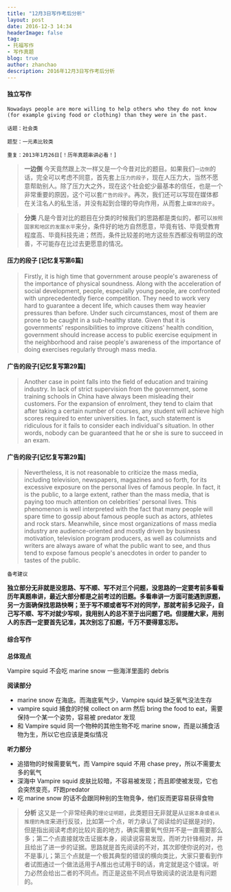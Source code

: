 ```yaml
---
title: "12月3日写作考后分析"
layout: post
date: 2016-12-3 14:34
headerImage: false
tag:
- 托福写作
- 写作真题
blog: true
author: zhanchao
description: 2016年12月3日写作考后分析
---
```


#### 独立写作

```
Nowadays people are more willing to help others who they do not know (for example giving food or clothing) than they were in the past.
```

`话题：社会类`

`题型：一元素比较类`

`重复：2013年1月26日[！历年真题串讲必看！]`

>**一边倒** 今天竟然跟上次一样又是一个今昔对比的题目。如果我们`一边倒`的话，完全可以考虑不同意，首先套上`压力的段子`，现在人压力大，当然不愿意帮助别人。除了压力大之外，现在这个社会蛇少最基本的信任，也是一个非常重要的原因，这个可以套`广告的段子`。再次，我们还可以写现在媒体都在关注名人的私生活，并没有起到合理的导向作用，从而套上`媒体的段子`。

>**分类** 凡是今昔对比的题目在分类的时候我们的思路都是类似的，都可以`按照国家和地区的发展水平`来分，条件好的地方自然愿意，毕竟有钱、毕竟受教育程度高、毕竟科技先进；然而，条件比较差的地方这些东西都没有明显的改善，不可能存在比过去更愿意的情况。


#### 压力的段子 [记忆复写第6篇]

>Firstly, it is high time that government arouse people's awareness of the importance of physical soundness. Along with the acceleration of social development, people, especially young people, are confronted with unprecedentedly fierce competition. They need to work very hard to guarantee a decent life, which causes them way heavier pressures than before. Under such circumstances, most of them are prone to be caught in a sub-healthy state. Given that it is governments' responsibilities to improve citizens' health condition, government should increase access to public exercise equipment in the neighborhood and raise people's awareness of the importance of doing exercises regularly through mass media.


#### 广告的段子[记忆复写第29篇]

>Another case in point falls into the field of education and training industry. In lack of strict supervision from the government, some training schools in China have always been misleading their customers. For the expansion of enrolment, they tend to claim that after taking a certain number of courses, any student will achieve high scores required to enter universities. In fact, such statement is ridiculous for it fails to consider each individual's situation. In other words, nobody can be guaranteed that he or she is sure to succeed in an exam.

#### 广告的段子[记忆复写第29篇]

>Nevertheless, it is not reasonable to criticize the mass media, including television, newspapers, magazines and so forth, for its excessive exposure on the personal lives of famous people. In fact, it is the public, to a large extent, rather than the mass media, that is paying too much attention on celebrities' personal lives. This phenomenon is well interpreted with the fact that many people will spare time to gossip about famous people such as actors, athletes and rock stars. Meanwhile, since most organizations of mass media industry are audience-oriented and mostly driven by business motivation, television program producers, as well as columnists and writers are always aware of what the public want to see, and thus tend to expose famous people's anecdotes in order to pander to tastes of the public.


`备考建议` 

**独立部分无非就是没思路、写不顺、写不对三个问题，没思路的一定要考前多看看历年真题串讲，最近大部分都是之前考过的旧题。多看串讲一方面可能遇到原题，另一方面确保找思路快啊；至于写不顺或者写不对的同学，那就考前多记段子，自己写不顺、写不对就少写呗，我用别人的总不至于出问题了吧。但提醒大家，用别人的东西一定要首先记准，其次别忘了扣题，千万不要得意忘形。**

#### 综合写作

**总体观点**

Vampire squid 不会吃 marine snow 一些海洋里面的 debris 

**阅读部分**

* marine snow 在海底。而海底氧气少，Vampire squid 缺乏氧气没法生存
* vampire squid 捕食的时候 collect on arm 然后 bring the food to eat，需要保持一个某一个姿势，容易被 predator 发现 
*  和 Vampire squid 同一个物种的其他生物不吃 marine snow，而是以捕食活物为生，所以它也应该是类似情况


**听力部分**

- 追猎物的时候需要氧气，而 Vampire squid 不用 chase prey，所以不需要太多的氧气
- 深海中 Vampire squid 皮肤比较暗，不容易被发现；而且即使被发现，它也会突然变亮，吓跑predator
- 吃 marine snow 的话不会跟同种别的生物竞争，他们反而更容易获得食物

>**分析** 这又是一个非常经典的`理论证明题`，此类题目无非就是从`证据本身或者从推理的角度`来进行反驳，比如第一个点，听力承认了阅读给的证据是对的，但是指出阅读考虑的比较片面的地方，确实需要氧气但并不是一直需要那么多；第二个点直接就攻击证据本身，阅读说容易发现，而听力针锋相对，并且给出了进一步的证据。思路就是首先阅读的不对，其次即使你说的对，也不是事儿；第三个点就是一个极其典型的错误的横向类比，大家只要看到作者试图通过一个做法适用于A推出也试用于B的话，肯定就是这个错误。听力必然会给出二者的不同点。而正是这些不同点导致阅读的说法是有问题的。




